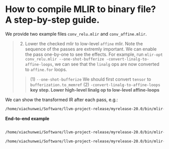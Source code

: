 
# How to compile MLIR to binary file? A step-by-step guide.

We provide two example files `conv_relu.mlir` and `conv_affine.mlir`.

> 2. Lower the checked mlir to low-level `affine` mlir. Note the sequence of the passes are extremly important. We can enable the pass one-by-one to see the effects. For example, run `mlir-opt conv_relu.mlir --one-shot-bufferize -convert-linalg-to-affine-loops`, we can see that the `linalg` ops are now converted to `affine.for` loops.
> > (1) `--one-shot-bufferize` We should first convert `tensor` to `bufferization.to_memref`
> > (2) `-convert-linalg-to-affine-loops` **key step. Lower high-level linalg op to low-level affine-loops**

We can show the transformed IR after each pass, e.g.:
```bash
/home/xiachunwei/Software/llvm-project-release/myrelease-20.0/bin/mlir-opt conv_relu.mlir --one-shot-bufferize="bufferize-function-boundaries" -convert-linalg-to-affine-loops
```

**End-to-end example**
```bash

/home/xiachunwei/Software/llvm-project-release/myrelease-20.0/bin/mlir-opt conv_relu.mlir --one-shot-bufferize="bufferize-function-boundaries" -convert-linalg-to-affine-loops -convert-linalg-to-loops   --lower-affine   --convert-scf-to-cf   --convert-arith-to-llvm   --convert-func-to-llvm --finalize-memref-to-llvm --reconcile-unrealized-casts -o conv_relu_lowered.mlir

/home/xiachunwei/Software/llvm-project-release/myrelease-20.0/bin/mlir-translate --mlir-to-llvmir conv_relu_lowered.mlir -o conv_relu.ll
```
